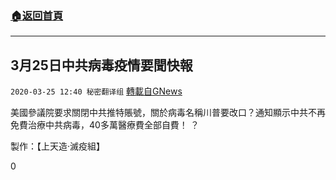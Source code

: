 ###  [:house:返回首頁](https://github.com/ourhimalayas/txt)
---

## 3月25日中共病毒疫情要聞快報
`2020-03-25 12:40 秘密翻译组` [轉載自GNews](https://gnews.org/zh-hant/152720/)

美國參議院要求關閉中共推特賬號，關於病毒名稱川普要改口？通知顯示中共不再免費治療中共病毒，40多萬醫療費全部自費！ ？



製作：【上天造·滅疫組】

0
